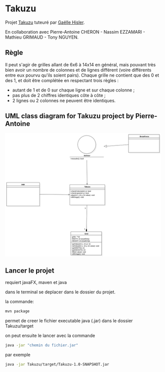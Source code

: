 # Takuzu
Projet <a href="https://fr.wikipedia.org/wiki/Takuzu">Takuzu</a> tuteuré par <a href="http://www.lirmm.fr/~hisler/">Gaëlle Hisler</a>.

En collaboration avec Pierre-Antoine CHERON - Nassim EZZAMARI - Mathieu GRIMAUD - Tony NGUYEN.


## Règle

<p>
	Il peut s'agir de grilles allant de 6x6 à 14x14 en général, mais pouvant très bien avoir un nombre de colonnes et de lignes différent (voire différents entre eux pourvu qu'ils soient pairs). Chaque grille ne contient que des 0 et des 1, et doit être complétée en respectant trois règles :
</p>

<ul>
	<li>autant de 1 et de 0 sur chaque ligne et sur chaque colonne&nbsp;;</li>
	<li>pas plus de 2 chiffres identiques côte à côte&nbsp;;</li>
	<li>2 lignes ou 2 colonnes ne peuvent être identiques.</li>
</ul>

<h2>UML class diagram for Takuzu project by Pierre-Antoine</h2>

<img src="./Takuzu/Ressources/Main3.svg" alt="UML class diagram for Takuzu project by Pierre-Antoine">

## Lancer le projet

requiert javaFX, maven et java

dans le terminal se deplacer dans le dossier du projet.

la commande: 
```bash
mvn package
```
permet de creer le fichier executable java (.jar) dans le dossier Takuzu/target

on peut ensuite le lancer avec la commande
```bash
java -jar "chemin du fichier.jar"
```
par exemple
```bash
java -jar Takuzu/target/Takuzu-1.0-SNAPSHOT.jar
```